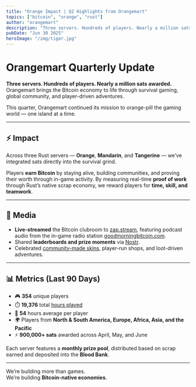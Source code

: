 ```yaml
---
title: "Orange Impact | Q2 Highlights from Orangemart"
topics: ["bitcoin", "orange", "rust"]
author: "orangemart"
description: "Three servers. Hundreds of players. Nearly a million sats awarded. Orangemart brings the Bitcoin economy to life through survival gaming, global community, and player-driven adventures."
pubDate: "Jun 30 2025"
heroImage: "/img/tiger.jpg"
---
```


# Orangemart Quarterly Update

**Three servers. Hundreds of players. Nearly a million sats awarded.**  
Orangemart brings the Bitcoin economy to life through survival gaming, global community, and player-driven adventures.

This quarter, Orangemart continued its mission to orange-pill the gaming world — one island at a time.

---

## ⚡ Impact

Across three Rust servers — **Orange**, **Mandarin**, and **Tangerine** — we’ve integrated sats directly into the survival grind.

Players **earn Bitcoin** by staying alive, building communities, and proving their worth through in-game activity.  By measuring real-time **proof of work** through Rust’s native scrap economy, we reward players for **time, skill, and teamwork**.

---

## 📸 Media

- **Live-streamed** the Bitcoin clubroom to [zap.stream](https://zap.stream), featuring podcast audio from the in-game radio station [goodmorningbitcoin.com](https://goodmorningbitcoin.com).
- Shared **leaderboards and prize moments** via [Nostr](https://njump.me/nevent1qvzqqqqqqypzqxkc7hf4amhjfhtw3kflyjldkfk0fvrj5mqnd0xaj2f7ekaky3yxqy2hwumn8ghj7un9d3shjtnyv9kh2uewd9hj7qg4waehxw309aex2mrp0yhxgctdw4eju6t09uqzqynkxxu3jm8rj3am7key52qar47e44prwtcpklcmmvlnav3tw20fvv7m09).
- Celebrated [community-made skins](https://njump.me/nevent1qvzqqqqqqypzqxkc7hf4amhjfhtw3kflyjldkfk0fvrj5mqnd0xaj2f7ekaky3yxqy2hwumn8ghj7un9d3shjtnyv9kh2uewd9hj7qgwwaehxw309ahx7uewd3hkctcqyp6ll9ml56030tkungqtkzsx8jlcuk5hlzh9yhnez5xl7cu6667gv6gjwpe), player-run shops, and loot-driven adventures.

---

## 📊 Metrics (Last 90 Days)

- 🎮 **354** unique players  
- ⏱️ **19,376** total [hours played](https://docs.google.com/spreadsheets/d/1p1z5bHT_LxmVpJ6PauBwkCdymzeifZ9yWZ8ScITDiLM/edit?usp=sharing)  
- 🧠 **54** hours average per player  
- 🌍 Players from **North & South America, Europe, Africa, Asia, and the Pacific**  
- ⚡ **900,000+ sats** awarded across April, May, and June  

Each server features a **monthly prize pool**, distributed based on scrap earned and deposited into the **Blood Bank**.

---

We’re building more than games.  
We’re building **Bitcoin-native economies**.
